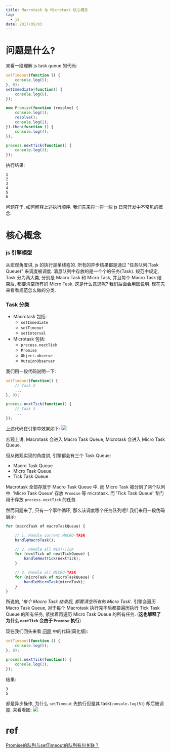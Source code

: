 ```yaml
---
title: Macrotask 与 Microtask 核心概念
tag:
  - js
date: 2017/05/03
---
```


# 问题是什么?
来看一段理解 js task queue 的代码:
```js
setTimeout(function () {
    console.log(5);
}, 0);
setImmediate(function() {
    console.log(6);
});

new Promise(function (resolve) {
    console.log(1);
    resolve();
    console.log(2);
}).then(function () {
    console.log(4);
});

process.nextTick(function() {
    console.log(3);
});
```
执行结果:
```
1
2
3
4
5
6
```

问题在于, 如何解释上述执行顺序. 我们先来捋一捋一些 js 日常开发中不常见的概念.

# 核心概念
### js 引擎模型
从宏观角度讲, js 的执行是单线程的. 所有的异步结果都是通过 "任务队列(Task Queue)" 来调度被调度. 消息队列中存放的是一个个的任务(Task). 规范中规定, Task 分为两大类, 分别是 Macro Task 和 Micro Task, 并且每个 Macro Task 结束后, 都要清空所有的 Micro Task. 这是什么意思呢? 我们后面会用图说明. 现在先来看看规范怎么做的分类.

### Task 分类
* Macrotask 包括: 
  * `setImmediate`
  * `setTimeout`
  * `setInterval`
* Microtask 包括:
  * `process.nextTick`
  * `Promise`
  * `Object.observe`
  * `MutaionObserver`

我们用一段代码说明一下:
```js
setTimeout(function() {
    // Task 2
    ...
}, 0);

process.nextTick(function() {
    // Task 3
    ...
});
```
上述代码在引擎中效果如下:
![](/images/macrotask-microtask/macro_micro.png)

宏观上讲, Macrotask 会进入 Macro Task Queue, Microtask 会进入 Micro Task Queue. 

但从微观实现的角度讲, 引擎都会有三个 Task Queue:

* Macro Task Queue
* Micro Task Queue
* Tick Task Queue

Macrotask 全部存放于 Macro Task Queue 中. 而 Micro Task 被分到了两个队列中. 'Micro Task Queue' 存放 `Promise` 等 microtask. 而 'Tick Task Queue' 专门用于存放 `process.nextTick` 的任务.

然而问题来了, 只有一个事件循环, 那么该调度哪个任务队列呢? 我们来用一段伪码展示:
```js
for (macroTask of macroTaskQueue) {

    // 1. Handle current MACRO-TASK
    handleMacroTask();

    // 2. Handle all NEXT-TICK
    for (nextTick of nextTickQueue) {
        handleNextTick(nextTick);
    }

    // 3. Handle all MICRO-TASK
    for (microTask of microTaskQueue) {
        handleMicroTask(microTask);
    }
}
```
所说的, '*每个 Macro Task 结束后, 都要清空所有的 Micro Task*'. 引擎会遍历 Macro Task Queue, 对于每个 Macrotask 执行完毕后都要遍历执行 Tick Task Queue 的所有任务, 紧接着再遍历 Micro Task Queue 的所有任务. (**这也解释了为什么 `nextTick` 会由于 `Promise` 执行**)

现在我们回头来看 [问题](#问题是什么?) 中的代码(简化版):
```js
setTimeout(function () {
    console.log(5);
}, 0);

process.nextTick(function() {
    console.log(3);
});
```
结果:
```
3
5
```
都是异步操作, 为什么 `setTimeout` 先执行但是其 task(`console.log(5)`) 却后被调度. 来看看图:
![](/images/macrotask-microtask/schedule.png)


# ref
[Promise的队列与setTimeout的队列有何关联？](https://www.zhihu.com/question/36972010)